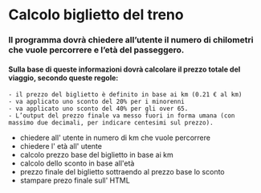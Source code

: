 # Calcolo biglietto del treno

### Il programma dovrà chiedere all’utente il numero di chilometri che vuole percorrere e l’età del passeggero.
    
#### Sulla base di queste informazioni dovrà calcolare il prezzo totale del viaggio, secondo queste regole:
    - il prezzo del biglietto è definito in base ai km (0.21 € al km)
    - va applicato uno sconto del 20% per i minorenni
    - va applicato uno sconto del 40% per gli over 65.
    - L’output del prezzo finale va messo fuori in forma umana (con massimo due decimali, per indicare centesimi sul prezzo).


- chiedere all' utente in numero di km che vuole percorrere
- chiedere l' età all' utente
- calcolo prezzo base del biglietto in base ai km
- calcolo dello sconto in base all'età
- prezzo finale del biglietto sottraendo al prezzo base lo sconto
- stampare prezo finale sull' HTML